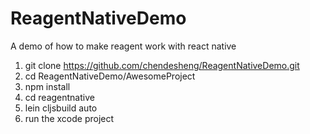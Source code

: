 # ReagentNativeDemo
A demo of how to make reagent work with react native

1. git clone https://github.com/chendesheng/ReagentNativeDemo.git
2. cd ReagentNativeDemo/AwesomeProject
3. npm install
4. cd reagentnative
5. lein cljsbuild auto
6. run the xcode project
